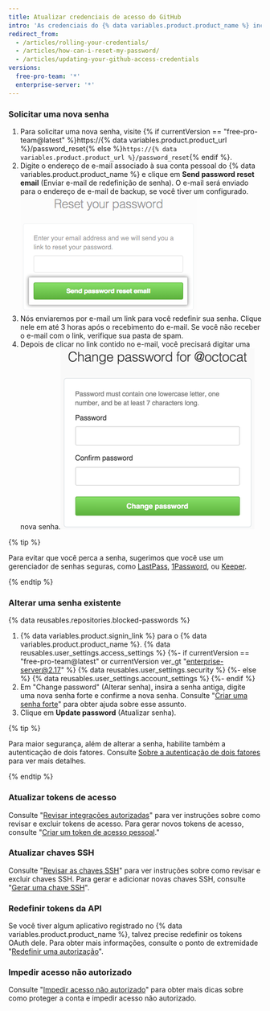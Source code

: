 ```yaml
---
title: Atualizar credenciais de acesso do GitHub
intro: 'As credenciais do {% data variables.product.product_name %} incluem não só a sua senha, mas também os tokens de acesso, as chaves SSH e os tokens da API do aplicativo que você usa para se comunicar com o {% data variables.product.product_name %}. Se houver necessidade, você mesmo pode redefinir todas essas credenciais de acesso.'
redirect_from:
  - /articles/rolling-your-credentials/
  - /articles/how-can-i-reset-my-password/
  - /articles/updating-your-github-access-credentials
versions:
  free-pro-team: '*'
  enterprise-server: '*'
---
```


### Solicitar uma nova senha

1. Para solicitar uma nova senha, visite {% if currentVersion == "free-pro-team@latest" %}https://{% data variables.product.product_url %}/password_reset{% else %}`https://{% data variables.product.product_url %}/password_reset`{% endif %}.
2. Digite o endereço de e-mail associado à sua conta pessoal do {% data variables.product.product_name %} e clique em **Send password reset email** (Enviar e-mail de redefinição de senha). O e-mail será enviado para o endereço de e-mail de backup, se você tiver um configurado. ![Caixa de diálogo para solicitar e-mail de redefinição de senha](/assets/images/help/settings/password-recovery-email-request.png)
3. Nós enviaremos por e-mail um link para você redefinir sua senha. Clique nele em até 3 horas após o recebimento do e-mail. Se você não receber o e-mail com o link, verifique sua pasta de spam.
4. Depois de clicar no link contido no e-mail, você precisará digitar uma nova senha.![Caixa para recuperar senha](/assets/images/help/settings/password_recovery_page.png)

{% tip %}

Para evitar que você perca a senha, sugerimos que você use um gerenciador de senhas seguras, como [LastPass](https://lastpass.com/), [1Password](https://1password.com/), ou [Keeper](https://keepersecurity.com/).

{% endtip %}

### Alterar uma senha existente

{% data reusables.repositories.blocked-passwords %}

1. {% data variables.product.signin_link %} para o {% data variables.product.product_name %}.
{% data reusables.user_settings.access_settings %}
{%- if currentVersion == "free-pro-team@latest" or currentVersion ver_gt "enterprise-server@2.17" %}
{% data reusables.user_settings.security %}
{%- else %}
{% data reusables.user_settings.account_settings %}
{%- endif %}
4. Em "Change password" (Alterar senha), insira a senha antiga, digite uma nova senha forte e confirme a nova senha. Consulte "[Criar uma senha forte](/articles/creating-a-strong-password)" para obter ajuda sobre esse assunto.
5. Clique em **Update password** (Atualizar senha).

{% tip %}

Para maior segurança, além de alterar a senha, habilite também a autenticação de dois fatores. Consulte [Sobre a autenticação de dois fatores](/articles/about-two-factor-authentication) para ver mais detalhes.

{% endtip %}

### Atualizar tokens de acesso

Consulte "[Revisar integrações autorizadas](/articles/reviewing-your-authorized-integrations)" para ver instruções sobre como revisar e excluir tokens de acesso. Para gerar novos tokens de acesso, consulte "[Criar um token de acesso pessoal](/github/authenticating-to-github/creating-a-personal-access-token)."

### Atualizar chaves SSH

Consulte "[Revisar as chaves SSH](/articles/reviewing-your-ssh-keys)" para ver instruções sobre como revisar e excluir chaves SSH. Para gerar e adicionar novas chaves SSH, consulte "[Gerar uma chave SSH](/articles/generating-an-ssh-key)".

### Redefinir tokens da API

Se você tiver algum aplicativo registrado no {% data variables.product.product_name %}, talvez precise redefinir os tokens OAuth dele. Para obter mais informações, consulte o ponto de extremidade "[Redefinir uma autorização](/rest/reference/apps#reset-an-authorization)".

### Impedir acesso não autorizado

Consulte "[Impedir acesso não autorizado](/articles/preventing-unauthorized-access)" para obter mais dicas sobre como proteger a conta e impedir acesso não autorizado.
